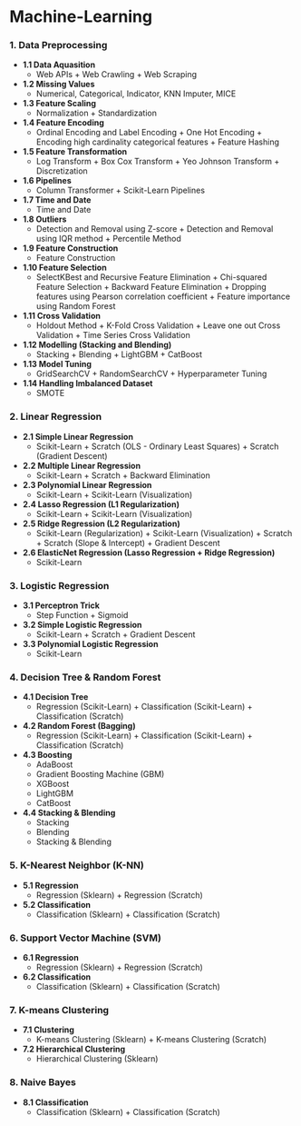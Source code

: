 # Machine-Learning
### 1. Data Preprocessing
- **1.1 Data Aquasition**
  - Web APIs + Web Crawling + Web Scraping
- **1.2 Missing Values**
  - Numerical, Categorical, Indicator, KNN Imputer, MICE
- **1.3 Feature Scaling**
  - Normalization + Standardization
- **1.4 Feature Encoding**
  - Ordinal Encoding and Label Encoding + One Hot Encoding + Encoding high cardinality categorical features + Feature Hashing
- **1.5 Feature Transformation**
  - Log Transform + Box Cox Transform + Yeo Johnson Transform + Discretization
- **1.6 Pipelines**
  - Column Transformer + Scikit-Learn Pipelines
- **1.7 Time and Date**
  - Time and Date
- **1.8 Outliers**
  - Detection and Removal using Z-score + Detection and Removal using IQR method + Percentile Method
- **1.9 Feature Construction**
  - Feature Construction
- **1.10 Feature Selection**
  - SelectKBest and Recursive Feature Elimination + Chi-squared Feature Selection + Backward Feature Elimination + Dropping features using Pearson correlation coefficient + Feature importance using Random Forest
- **1.11 Cross Validation**
  - Holdout Method + K-Fold Cross Validation + Leave one out Cross Validation + Time Series Cross Validation
- **1.12 Modelling (Stacking and Blending)**
  - Stacking + Blending + LightGBM + CatBoost
- **1.13 Model Tuning**
  - GridSearchCV + RandomSearchCV + Hyperparameter Tuning
- **1.14 Handling Imbalanced Dataset**
  - SMOTE
### 2. Linear Regression
- **2.1 Simple Linear Regression**
  - Scikit-Learn + Scratch (OLS - Ordinary Least Squares) + Scratch (Gradient Descent)
- **2.2 Multiple Linear Regression**
  - Scikit-Learn + Scratch + Backward Elimination
- **2.3 Polynomial Linear Regression**
  - Scikit-Learn + Scikit-Learn (Visualization)
- **2.4 Lasso Regression (L1 Regularization)**
  - Scikit-Learn + Scikit-Learn (Visualization)
- **2.5 Ridge Regression (L2 Regularization)**
  - Scikit-Learn (Regularization) + Scikit-Learn (Visualization) + Scratch + Scratch (Slope & Intercept) + Gradient Descent
- **2.6 ElasticNet Regression (Lasso Regression + Ridge Regression)**
  - Scikit-Learn
### 3. Logistic Regression
- **3.1 Perceptron Trick**
  - Step Function + Sigmoid
- **3.2 Simple Logistic Regression**
  - Scikit-Learn + Scratch + Gradient Descent
- **3.3 Polynomial Logistic Regression**
  - Scikit-Learn
### 4. Decision Tree & Random Forest
- **4.1 Decision Tree**
  - Regression (Scikit-Learn) + Classification (Scikit-Learn) + Classification (Scratch)
- **4.2 Random Forest (Bagging)**
  - Regression (Scikit-Learn) + Classification (Scikit-Learn) + Classification (Scratch)
- **4.3 Boosting**
  - AdaBoost
  - Gradient Boosting Machine (GBM)
  -  XGBoost
  -  LightGBM
  -  CatBoost
- **4.4 Stacking & Blending**
  - Stacking
  - Blending
  - Stacking & Blending
### 5. K-Nearest Neighbor (K-NN)
- **5.1 Regression**
  - Regression (Sklearn) + Regression (Scratch)
- **5.2 Classification**
  - Classification (Sklearn) + Classification (Scratch) 
### 6. Support Vector Machine (SVM)
- **6.1 Regression**
  - Regression (Sklearn) + Regression (Scratch)
- **6.2 Classification**
  - Classification (Sklearn) + Classification (Scratch) 
### 7. K-means Clustering
- **7.1 Clustering**
  - K-means Clustering (Sklearn) + K-means Clustering (Scratch)
- **7.2 Hierarchical Clustering**
  - Hierarchical Clustering (Sklearn)
### 8. Naive Bayes
- **8.1 Classification**
  - Classification (Sklearn) + Classification (Scratch) 
